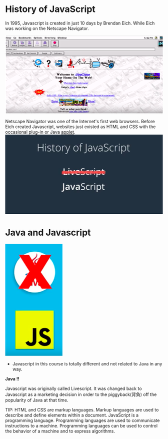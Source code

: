# History of JavaScript
In 1995, Javascript is created in just 10 days by Brendan Eich. While Eich was working on the Netscape Navigator.



![](/assets/historyOfJavascript_1.png)

Netscape Navigator was one of the Internet's first web browsers. Before Eich created Javascript, websites just existed as HTML and CSS with the occasional plug-in or Java [applet](https://tw.voicetube.com/definition/applet).
![](/assets/historyOfJavascript_2.png)

# Java and Javascript
![](/assets/historyOfJavascript_3.png)
* Javascript in this course is totally different and not related to Java in any way.

**Java !!**

Javascript was originally called Livescript. It was changed back to Javascript as a marketing decision in order to the piggyback(背負) off the popularity of Java at that time.


TIP: HTML and CSS are markup languages. Markup languages are used to describe and define elements within a document. 
JavaScript is a programming language. Programming languages are used to communicate instructions to a machine. Programming languages can be used to control the behavior of a machine and to express algorithms.